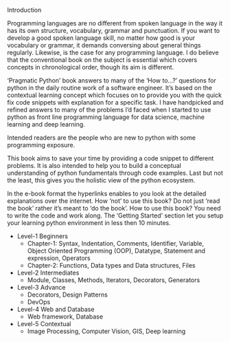 Introduction

Programming languages are no different from spoken language in the way it has its own structure, vocabulary, grammar and punctuation. If you want to develop a good spoken language skill, no matter how good is your vocabulary or grammar, it demands conversing about general things regularly. Likewise, is the case for any programming language. I do believe that the conventional book on the subject is essential which covers concepts in chronological order, though its aim is different. 

‘Pragmatic Python’ book answers to many of the ‘How to…?’ questions for python in the daily routine work of a software engineer. It’s based on the contextual learning concept which focuses on to provide you with the quick fix code snippets with explanation for a specific task. I have handpicked and refined answers to many of the problems I’d faced when I started to use python as front line programming language for data science, machine learning and deep learning.

Intended readers are the people who are new to python with some programming exposure.

This book aims to save your time by providing a code snippet to different problems. It is also intended to help you to build a conceptual understanding of python fundamentals through code examples. Last but not the least, this gives you the holistic view of the python ecosystem.

In the e-book format the hyperlinks enables to you look at the detailed explanations over the internet.
How ‘not’ to use this book? Do not just ‘read the book’ rather it’s meant to ‘do the book’.
How to use this book? You need to write the code and work along. The ‘Getting Started’ section let you setup your learning python environment in less then 10 minutes.


* Level-1 Beginners
  * Chapter-1: Syntax, Indentation, Comments, Identifier, Variable, Object Oriented Programming (OOP), Datatype, Statement and expression, Operators
  * Chapter-2: Functions, Data types and Data structures, Files
* Level-2 Intermediates
  * Module, Classes, Methods, Iterators, Decorators, Generators
* Level-3 Advance
  * Decorators, Design Patterns
  * DevOps
* Level-4 Web and Database
  * Web framework, Database
* Level-5 Contextual
  * Image Processing, Computer Vision, GIS, Deep learning
